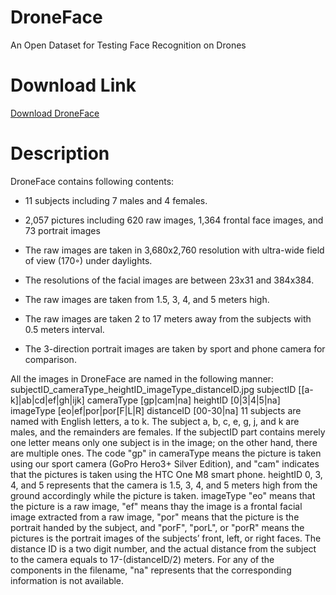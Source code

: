 # DroneFace
An Open Dataset for Testing Face Recognition on Drones

# Download Link
[Download DroneFace](http://deal1.iecs.fcu.edu.tw/DroneFace.zip)

# Description
DroneFace contains following contents:

* 11 subjects including 7 males and 4 females.

* 2,057 pictures including 620 raw images, 1,364 frontal face
images, and 73 portrait images

* The raw images are taken in 3,680x2,760 resolution with
ultra-wide field of view (170◦) under daylights.

* The resolutions of the facial images are between 23x31 and
384x384.

* The raw images are taken from 1.5, 3, 4, and 5 meters high.

* The raw images are taken 2 to 17 meters away from the
subjects with 0.5 meters interval.
* The 3-direction portrait images are taken by sport and
phone camera for comparison.

All the images in DroneFace are named in the following manner:
subjectID_cameraType_heightID_imageType_distanceID.jpg
subjectID [[a-k]|ab|cd|ef|gh|ijk]
cameraType [gp|cam|na]
heightID [0|3|4|5|na]
imageType [eo|ef|por|por[F|L|R]
distanceID [00-30|na]
11 subjects are named with English letters, a to k. The subject a,
b, c, e, g, j, and k are males, and the remainders are females. If the
subjectID part contains merely one letter means only one subject
is in the image; on the other hand, there are multiple ones. The
code "gp" in cameraType means the picture is taken using our sport
camera (GoPro Hero3+ Silver Edition), and "cam" indicates that the
pictures is taken using the HTC One M8 smart phone. heightID 0,
3, 4, and 5 represents that the camera is 1.5, 3, 4, and 5 meters high
from the ground accordingly while the picture is taken. imageType
"eo" means that the picture is a raw image, "ef" means thay the
image is a frontal facial image extracted from a raw image, "por"
means that the picture is the portrait handed by the subject, and
"porF", "porL", or "porR" means the pictures is the portrait images
of the subjects’ front, left, or right faces. The distance ID is a two
digit number, and the actual distance from the subject to the camera
equals to 17-(distanceID/2) meters. For any of the components in
the filename, "na" represents that the corresponding information is
not available.

